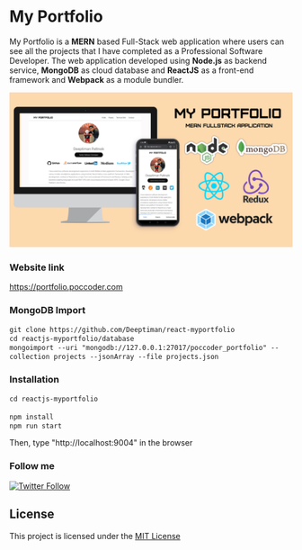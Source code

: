 # My Portfolio

My Portfolio is a **MERN** based Full-Stack web application where users can see all the projects that I have completed as a Professional Software Developer. The web application developed using **Node.js** as backend service, **MongoDB** as cloud database and **ReactJS** as a front-end framework and **Webpack** as a module bundler.

<img src="screenshots/banner_my_portfolio.png" />

### Website link
<a href="https://portfolio.poccoder.com" target="_blank">https://portfolio.poccoder.com</a>

### MongoDB Import

    git clone https://github.com/Deeptiman/react-myportfolio
    cd reactjs-myportfolio/database
    mongoimport --uri "mongodb://127.0.0.1:27017/poccoder_portfolio" --collection projects --jsonArray --file projects.json
    
### Installation
```
cd reactjs-myportfolio

npm install
npm run start
```
Then, type "http://localhost:9004" in the browser

### Follow me
<a href="https://twitter.com/deeptimancode" target="_blank"><img alt="Twitter Follow" src="https://img.shields.io/twitter/follow/deeptimancode?style=social"></a>

<h2>License</h2>
<p>This project is licensed under the <a href="https://github.com/Deeptiman/react-myportfolio/blob/master/LICENSE">MIT License</a></p>

